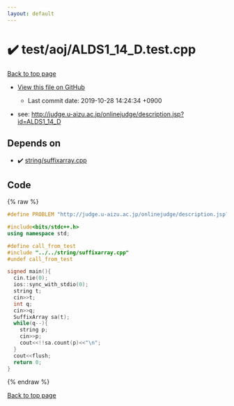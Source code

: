 ```yaml
---
layout: default
---
```


<!-- mathjax config similar to math.stackexchange -->
<script type="text/javascript" async
  src="https://cdnjs.cloudflare.com/ajax/libs/mathjax/2.7.5/MathJax.js?config=TeX-MML-AM_CHTML">
</script>
<script type="text/x-mathjax-config">
  MathJax.Hub.Config({
    TeX: { equationNumbers: { autoNumber: "AMS" }},
    tex2jax: {
      inlineMath: [ ['$','$'] ],
      processEscapes: true
    },
    "HTML-CSS": { matchFontHeight: false },
    displayAlign: "left",
    displayIndent: "2em"
  });
</script>

<script type="text/javascript" src="https://cdnjs.cloudflare.com/ajax/libs/jquery/3.4.1/jquery.min.js"></script>
<script src="https://cdn.jsdelivr.net/npm/jquery-balloon-js@1.1.2/jquery.balloon.min.js" integrity="sha256-ZEYs9VrgAeNuPvs15E39OsyOJaIkXEEt10fzxJ20+2I=" crossorigin="anonymous"></script>
<script type="text/javascript" src="../../../assets/js/copy-button.js"></script>
<link rel="stylesheet" href="../../../assets/css/copy-button.css" />


# :heavy_check_mark: test/aoj/ALDS1_14_D.test.cpp

<a href="../../../index.html">Back to top page</a>

* <a href="{{ site.github.repository_url }}/blob/master/test/aoj/ALDS1_14_D.test.cpp">View this file on GitHub</a>
    - Last commit date: 2019-10-28 14:24:34 +0900


* see: <a href="http://judge.u-aizu.ac.jp/onlinejudge/description.jsp?id=ALDS1_14_D">http://judge.u-aizu.ac.jp/onlinejudge/description.jsp?id=ALDS1_14_D</a>


## Depends on

* :heavy_check_mark: <a href="../../../library/string/suffixarray.cpp.html">string/suffixarray.cpp</a>


## Code

<a id="unbundled"></a>
{% raw %}
```cpp
#define PROBLEM "http://judge.u-aizu.ac.jp/onlinejudge/description.jsp?id=ALDS1_14_D"

#include<bits/stdc++.h>
using namespace std;

#define call_from_test
#include "../../string/suffixarray.cpp"
#undef call_from_test

signed main(){
  cin.tie(0);
  ios::sync_with_stdio(0);
  string t;
  cin>>t;
  int q;
  cin>>q;
  SuffixArray sa(t);
  while(q--){
    string p;
    cin>>p;
    cout<<!!sa.count(p)<<"\n";
  }
  cout<<flush;
  return 0;
}

```
{% endraw %}

<a href="../../../index.html">Back to top page</a>

